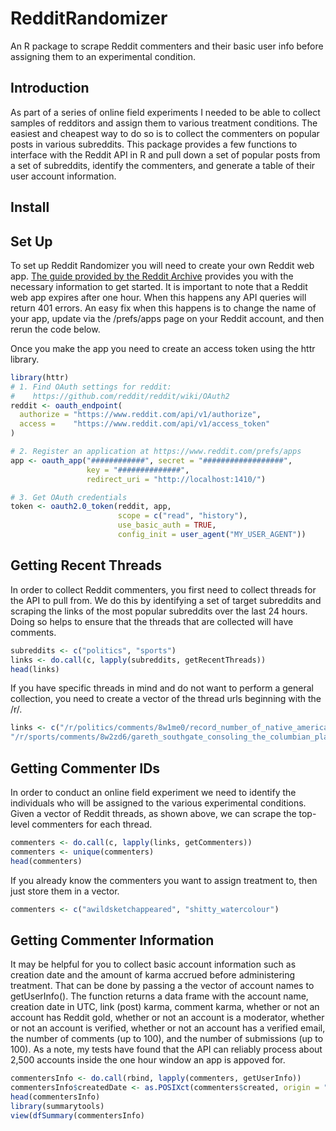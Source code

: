 # RedditRandomizer
An R package to scrape Reddit commenters and their basic user info before assigning them to an experimental condition.

## Introduction
As part of a series of online field experiments I needed to be able to collect samples of redditors and assign them to various treatment conditions. The easiest and cheapest way to do so is to collect the commenters on popular posts in various subreddits. This package provides a few functions to interface with the Reddit API in R and pull down a set of popular posts from a set of subreddits, identify the commenters, and generate a table of their user account information.

## Install

## Set Up
To set up Reddit Randomizer you will need to create your own Reddit web app. [The guide provided by the Reddit Archive](https://github.com/reddit-archive/reddit/wiki/OAuth2) provides you with the necessary information to get started. It is important to note that a Reddit web app expires after one hour. When this happens any API queries will return 401 errors. An easy fix when this happens is to change the name of your app, update via the /prefs/apps page on your Reddit account, and then rerun the code below.

Once you make the app you need to create an access token using the httr library.

```r
library(httr)
# 1. Find OAuth settings for reddit:
#    https://github.com/reddit/reddit/wiki/OAuth2
reddit <- oauth_endpoint(
  authorize = "https://www.reddit.com/api/v1/authorize",
  access =    "https://www.reddit.com/api/v1/access_token"
)

# 2. Register an application at https://www.reddit.com/prefs/apps
app <- oauth_app("############", secret = "##################", 
                 key = "##############", 
                 redirect_uri = "http://localhost:1410/")

# 3. Get OAuth credentials
token <- oauth2.0_token(reddit, app,
                        scope = c("read", "history"),
                        use_basic_auth = TRUE,
                        config_init = user_agent("MY_USER_AGENT"))
```

## Getting Recent Threads
In order to collect Reddit commenters, you first need to collect threads for the API to pull from. We do this by identifying a set of target subreddits and scraping the links of the most popular subreddits over the last 24 hours. Doing so helps to ensure that the threads that are collected will have comments.

```r
subreddits <- c("politics", "sports")
links <- do.call(c, lapply(subreddits, getRecentThreads))
head(links)
```

If you have specific threads in mind and do not want to perform a general collection, you need to create a vector of the thread urls beginning with the /r/.

```r
links <- c("/r/politics/comments/8w1me0/record_number_of_native_americans_running_for/", 
"/r/sports/comments/8w2zd6/gareth_southgate_consoling_the_columbian_player/")
```

## Getting Commenter IDs
In order to conduct an online field experiment we need to identify the individuals who will be assigned to the various experimental conditions. Given a vector of Reddit threads, as shown above, we can scrape the top-level commenters for each thread.

```r
commenters <- do.call(c, lapply(links, getCommenters))
commenters <- unique(commenters)
head(commenters)
```

If you already know the commenters you want to assign treatment to, then just store them in a vector.

```r
commenters <- c("awildsketchappeared", "shitty_watercolour")
```

## Getting Commenter Information
It may be helpful for you to collect basic account information such as creation date and the amount of karma accrued before administering treatment. That can be done by passing a the vector of account names to getUserInfo(). The function returns a data frame with the account name, creation date in UTC, link (post) karma, comment karma, whether or not an account has Reddit gold, whether or not an account is a moderator, whether or not an account is verified, whether or not an account has a verified email, the number of comments (up to 100), and the number of submissions (up to 100). As a note, my tests have found that the API can reliably process about 2,500 accounts inside the one hour window an app is appoved for.

```r
commentersInfo <- do.call(rbind, lapply(commenters, getUserInfo))
commentersInfo$createdDate <- as.POSIXct(commenters$created, origin = "1970-01-01")
head(commentersInfo)
library(summarytools)
view(dfSummary(commentersInfo)
```
